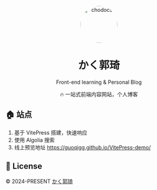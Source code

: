 <p align="center">
<image style="border-radius:50%;width:100px;height:100px;"  alt="chodocs" src="./public/logo.jpg"/>
</p>

<h1 align="center">
かく郭琦
</h1>

<p align="center">
Front-end learning & Personal Blog
</p>

<p align="center">
🔥 一站式前端内容网站，个人博客
</p>    

## 🏠 站点  

1. 基于 VitePress 搭建，快速响应
2. 使用 Algolia 搜索 
3. 线上预览地址 https://guoqigg.github.io/VitePress-demo/

## 📄 License

 © 2024-PRESENT [かく郭琦](https://github.com/guoqiGG/VitePress-demo/)
